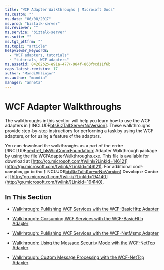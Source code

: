 ```yaml
---
title: "WCF Adapter Walkthroughs | Microsoft Docs"
ms.custom: ""
ms.date: "06/08/2017"
ms.prod: "biztalk-server"
ms.reviewer: ""
ms.service: "biztalk-server"
ms.suite: ""
ms.tgt_pltfrm: ""
ms.topic: "article"
helpviewer_keywords: 
  - "WCF adapters, tutorials"
  - "tutorials, WCF adapters"
ms.assetid: 84262b2b-e91a-477c-984f-863f9cd11f6b
caps.latest.revision: 17
author: "MandiOhlinger"
ms.author: "mandia"
manager: "anneta"
---
```

# WCF Adapter Walkthroughs
The walkthroughs in this section will help you learn how to use the WCF adapters in  [!INCLUDE[btsBizTalkServerNoVersion](../includes/btsbiztalkservernoversion-md.md)]. These walkthroughs provide step-by-step instructions for performing a task by using the WCF adapters, or for using a feature of the adapters.  
  
 You can download the walkthroughs as a part of the entire [!INCLUDE[nextref_btsWinCommFoundation](../includes/nextref-btswincommfoundation-md.md)] Adapter Walkthrough package by using the file WCFAdapterWalkthroughs.exe.  This file is available for download at [http://go.microsoft.com/fwlink/?LinkId=146121](http://go.microsoft.com/fwlink/?LinkId=146121). For additional code samples, go to the [!INCLUDE[btsBizTalkServerNoVersion](../includes/btsbiztalkservernoversion-md.md)] Developer Center at [http://go.microsoft.com/fwlink/?LinkId=194140](http://go.microsoft.com/fwlink/?LinkId=194140).  
  
## In This Section  
  
-   [Walkthrough: Publishing WCF Services with the WCF-BasicHttp Adapter](../core/walkthrough-publishing-wcf-services-with-the-wcf-basichttp-adapter.md)  
  
-   [Walkthrough: Consuming WCF Services with the WCF-BasicHttp Adapter](../core/walkthrough-consuming-wcf-services-with-the-wcf-basichttp-adapter.md)  
  
-   [Walkthrough: Publishing WCF Services with the WCF-NetMsmq Adapter](../core/walkthrough-publishing-wcf-services-with-the-wcf-netmsmq-adapter.md)  
  
-   [Walkthrough: Using the Message Security Mode with the WCF-NetTcp Adapter](../core/walkthrough-using-the-message-security-mode-with-the-wcf-nettcp-adapter.md)  
  
-   [Walkthrough: Custom Message Processing with the WCF-NetTcp Adapter](../core/walkthrough-custom-message-processing-with-the-wcf-nettcp-adapter.md)